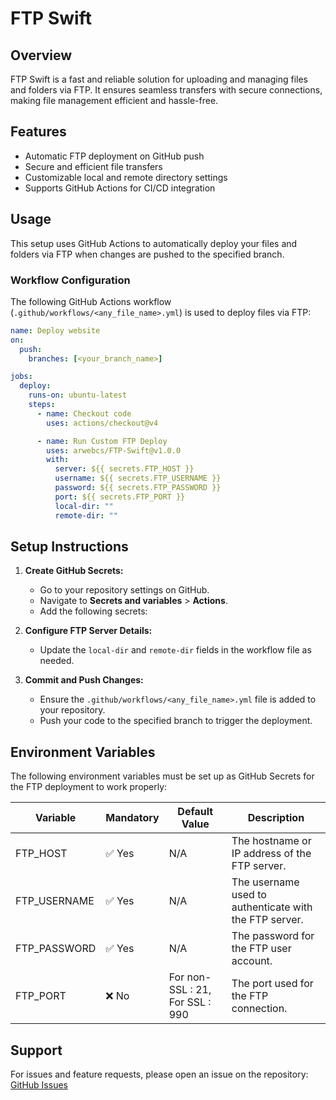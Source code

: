 # FTP Swift

## Overview

FTP Swift is a fast and reliable solution for uploading and managing files and folders via FTP. It ensures seamless transfers with secure connections, making file management efficient and hassle-free.

## Features

- Automatic FTP deployment on GitHub push
- Secure and efficient file transfers
- Customizable local and remote directory settings
- Supports GitHub Actions for CI/CD integration

## Usage

This setup uses GitHub Actions to automatically deploy your files and folders via FTP when changes are pushed to the specified branch.

### Workflow Configuration

The following GitHub Actions workflow (`.github/workflows/<any_file_name>.yml`) is used to deploy files via FTP:

```yaml
name: Deploy website
on:
  push:
    branches: [<your_branch_name>]

jobs:
  deploy:
    runs-on: ubuntu-latest
    steps:
      - name: Checkout code
        uses: actions/checkout@v4

      - name: Run Custom FTP Deploy
        uses: arwebcs/FTP-Swift@v1.0.0
        with:
          server: ${{ secrets.FTP_HOST }}
          username: ${{ secrets.FTP_USERNAME }}
          password: ${{ secrets.FTP_PASSWORD }}
          port: ${{ secrets.FTP_PORT }}
          local-dir: ""
          remote-dir: ""
```

## Setup Instructions

1. **Create GitHub Secrets:**

   - Go to your repository settings on GitHub.
   - Navigate to **Secrets and variables** > **Actions**.
   - Add the following secrets:

2. **Configure FTP Server Details:**

   - Update the `local-dir` and `remote-dir` fields in the workflow file as needed.

3. **Commit and Push Changes:**

   - Ensure the `.github/workflows/<any_file_name>.yml` file is added to your repository.
   - Push your code to the specified branch to trigger the deployment.

## Environment Variables

The following environment variables must be set up as GitHub Secrets for the FTP deployment to work properly:

| Variable     | Mandatory | Default Value                   | Description                                            |
| ------------ | --------- | ------------------------------- | ------------------------------------------------------ |
| FTP_HOST     | ✅ Yes    | N/A                             | The hostname or IP address of the FTP server.          |
| FTP_USERNAME | ✅ Yes    | N/A                             | The username used to authenticate with the FTP server. |
| FTP_PASSWORD | ✅ Yes    | N/A                             | The password for the FTP user account.                 |
| FTP_PORT     | ❌ No     | For non-SSL : 21, For SSL : 990 | The port used for the FTP connection.                  |

## Support

For issues and feature requests, please open an issue on the repository:  
[GitHub Issues](https://github.com/arwebcs/FTP-Swift/issues)
